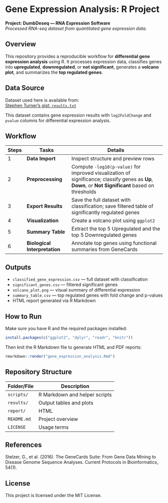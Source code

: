 # Gene Expression Analysis: R Project 

**Project: DumbDeseq — RNA Expression Software**  
*Processed RNA-seq dataset from quantitated gene expression data.*  

## Overview 
This repository provides a reproducible workflow for **differential gene expression analysis** using R. It processes expression data, classifies genes into **upregulated**, **downregulated**, or **not significant**, generates a **volcano plot**, and summarizes the **top regulated genes**.  

## Data Source
Dataset used here is available from:  
[Stephen Turner’s gist: `results.txt`](https://gist.githubusercontent.com/stephenturner/806e31fce55a8b7175af/raw/1a507c4c3f9f1baaa3a69187223ff3d3050628d4/results.txt)  

This dataset contains gene expression results with `log2FoldChange` and `pvalue` columns for differential expression analysis.  

## Workflow

| Steps | Tasks | Details |
|------|------|---------|
| 1 | **Data Import** | Inspect structure and preview rows |
| 2 | **Preprocessing** | Compute `-log10(p-value)` for improved visualization of significance; classify genes as **Up**, **Down**, or **Not Significant** based on thresholds |
| 3 | **Export Results** | Save the full dataset with classification; save filtered table of significantly regulated genes |
| 4 | **Visualization** | Create a volcano plot using `ggplot2` |
| 5 | **Summary Table** | Extract the top 5 Upregulated and the top 5 Downregulated genes |
| 6 | **Biological Interpretation** | Annotate top genes using functional summaries from GeneCards |  

## Outputs  
- `classified_gene_expression.csv` — full dataset with classification  
- `significant_genes.csv` — filtered significant genes  
- `volcano_plot.png` — visual summary of differential expression  
- `summary_table.csv` — top regulated genes with fold change and p-values  
-  HTML report generated via R Markdown  

## How to Run  
Make sure you have R and the required packages installed:

```r
install.packages(c("ggplot2", "dplyr", "readr", "knitr"))
```
Then knit the R Markdown file to generate HTML and PDF reports:
```r
rmarkdown::render("gene_expression_analysis.Rmd")
```

## Repository Structure

| Folder/File | Description |
|-------------|-------------|
| `scripts/`  | R Markdown and helper scripts |
| `results/`  | Output tables and plots |
| `report/`   | HTML |
| `README.md` | Project overview |
| `LICENSE`   | Usage terms |


## References
Stelzer, G., et al. (2016). The GeneCards Suite: From Gene Data Mining to Disease Genome Sequence Analyses. Current Protocols in Bioinformatics, 54(1).

## License
This project is licensed under the MIT License.
